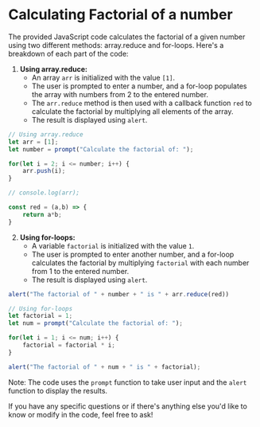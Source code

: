 # Calculating Factorial of a number

The provided JavaScript code calculates the factorial of a given number using two different methods: array.reduce and for-loops. Here's a breakdown of each part of the code:

1. **Using array.reduce:**
   - An array `arr` is initialized with the value `[1]`.
   - The user is prompted to enter a number, and a for-loop populates the array with numbers from 2 to the entered number.
   - The `arr.reduce` method is then used with a callback function `red` to calculate the factorial by multiplying all elements of the array.
   - The result is displayed using `alert`.
  
```javascript
// Using array.reduce
let arr = [1];
let number = prompt("Calculate the factorial of: ");

for(let i = 2; i <= number; i++) {
    arr.push(i);
}

// console.log(arr);

const red = (a,b) => {
    return a*b;
}
```

2. **Using for-loops:**
   - A variable `factorial` is initialized with the value `1`.
   - The user is prompted to enter another number, and a for-loop calculates the factorial by multiplying `factorial` with each number from 1 to the entered number.
   - The result is displayed using `alert`.

```javascript
alert("The factorial of " + number + " is " + arr.reduce(red))

// Using for-loops
let factorial = 1;
let num = prompt("Calculate the factorial of: ");

for(let i = 1; i <= num; i++) {
    factorial = factorial * i;
}

alert("The factorial of " + num + " is " + factorial);
```

Note: The code uses the `prompt` function to take user input and the `alert` function to display the results.

If you have any specific questions or if there's anything else you'd like to know or modify in the code, feel free to ask!
